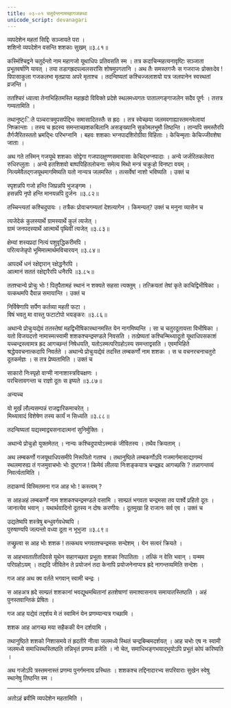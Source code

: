 ```yaml
---
title: ०३-०१ चतुर्दन्तनाममहागजकथा
unicode_script: devanagari
---
```

व्यपदेशेन महतां सिद्दिः सञ्जायते परा ।  
शशिनो व्यपदेशेन वसन्ति शशकाः सुखम् ॥३.८१॥

कस्मिंश्चिद्वने चतुर्दन्तो नाम महागजो यूथाधिपः प्रतिवसति स्म । तत्र कदाचिन्महत्यनावृष्टिः सञ्जाता प्रभूतवर्षाणि यावत् । तया तडागह्रदपल्वलसरांसि शोषमुपगतानि । अथ तैः समस्तगजैः स गजराजः प्रोक्तःदेव ! पिपासाकुला गजकलभा मृतप्राया अपरे मृताश्च । तदन्विष्यतां कश्चिज्जलाशयो यत्र जलपानेन स्वस्थतां व्रजन्ति ।  

ततश्चिरं ध्यात्वा तेनाभिहितमस्ति महाह्रदो विविक्ते प्रदेशे स्थलमध्यगतः पातालगङ्गाजलेन सदैव पूर्णः । तत्तत्र गम्यतामिति ।  

तथानुष्ट्ःिते पञ्चरात्रमुपसर्पद्भिः समासादितस्तैः स ह्रदः । तत्र स्वेच्छया जलमवगाह्यास्तमनवेलायां निष्क्रान्ताः । तस्य च ह्रदस्य समन्ताच्छशकबिलानि असङ्ख्यानि सुकोमलभूमौ तिष्ठन्ति । तान्यपि समस्तैरपि तैर्गजैरितस्ततो भ्रमद्भिः परिभग्नानि । बहवः शशकाः भग्नपादशिरोग्रीवा विहिताः । केचिन्मृताः केचिज्जीवशेषा जाताः ।  

अथ गते तस्मिन् गजयूथे शशकाः सोद्वेगा गजपादक्षुण्णसमावासाः केचिद्भग्नपादाः । अन्ये जर्जरितकलेवरा रुधिरप्लुताः । अन्ये हतशिशवो बाष्पपिहितलोचनाः समेत्य मिथो मन्त्रं चक्रुःहो विनष्टा वयम् । नित्यमेवैतद्गजयूथमागमिष्यति यतो नान्यत्र जलमस्ति । तत्सर्वेषां नाशो भविष्यति । उक्तं च

स्पृशन्नपि गजो हन्ति जिघ्रन्नपि भुजङ्गमः ।  
हसन्नपि नृपो हन्ति मानयन्नपि दुर्जनः ॥३.८२॥

तच्चिन्त्यतां कश्चिदुपायः । तत्रैकः प्रोवाचगम्यतां देशत्यागेन । किमन्यत्? उक्तं च मनुना व्यासेन च

त्यजेदेकं कुलस्यार्थे ग्रामस्यार्थे कुलं त्यजेत् ।  
ग्रामं जनपदस्यार्थे आत्मार्थे पृथिवीं त्यजेत् ॥३.८३॥  

क्षेम्यां शस्यप्रदां नित्यं पशुवृद्धिकरीमपि ।  
परित्यजेन्नृपो भूमिमात्मार्थमविचारयन् ॥३.८४॥  

आपदर्थे धनं रक्षेद्दारान् रक्षेद्धनैरपि ।  
आत्मानं सततं रक्षेद्दारैरपि धनैरपि ॥३.८५॥

ततश्चान्ये प्रोचुः भोः ! पितृपैतामहं स्थानं न शक्यते सहसा त्यक्तुम् । तत्क्रियतां तेषां कृते काचिद्विभीषिका । यत्कथमपि दैवान्न समायान्ति । उक्तं च

निर्विषेणापि सर्पेण कर्तव्या महती फटा ।  
विषं भवतु मा वास्तु फटाटोपो भयङ्करः ॥३.८६॥

अथान्ये प्रोचुःयद्येवं ततस्तेषां महद्विभीषिकास्थानमस्ति येन नागमिष्यन्ति । सा च चतुरदूतायत्ता विभीषिका । यतो विजयदत्तो नामास्मत्स्वामी शशकश्चन्द्रमण्डले निवसति । तत्प्रेष्यतां कश्चिन्मिथ्यादूतो यूथाधिपसकाशं यच्चन्द्रस्त्वामत्र ह्रद आगच्छन्तं निषेधयति, यतोऽस्मत्परिग्रहोऽस्य समन्ताद्वसति । एवमभिहिते श्रद्धेयवचनात्कदापि निवर्तते । अथान्ये प्रोचुःयद्येवं तदस्ति लम्बकर्णो नाम शशकः । स च वचनरचनाचतुरो दूतकर्मज्ञः । स तत्र प्रेष्यतामिति । उक्तं च

साकारो निःस्पृहो वाग्मी नानाशास्त्रविचक्षणः ।  
परचित्तावगन्ता च राज्ञो दूतः स इष्यते ॥३.८७॥

अन्यच्च

यो मूर्खं लौल्यसम्पन्नं राजद्वारिकमाचरेत् ।  
मिथ्यावादं विशेषेण तस्य कार्यं न सिध्यति ॥३.८८॥

तदन्विष्यतां यद्यस्माद्व्यसनादात्मनां सुनिर्मुक्तिः ।  

अथान्ये प्रोचुःहो युक्तमेतत् । नान्यः कश्चिदुपायोऽस्माकं जीवितस्य । तथैव क्रियताम् ।  

अथ लम्बकर्णो गजयूथाधिपसमीपे निरूपितो गतश्च । तथानुष्ठिते लम्बकर्णोऽपि गजमार्गमासाद्यागम्यं स्थलमारुह्य तं गजमुवाचभोः भोः दुष्टगज ! किमेवं लीलया निःशङ्कयात्र चन्द्रह्रद आगच्छसि ? तन्नागन्तव्यं निवर्त्यतामिति ।  

तदाकर्ण्य विस्मितमना गज आह भोः ! कस्त्वम् ?

स आहअहं लम्बकर्णो नाम शशकश्चन्द्रमण्डले वसामि । साम्प्रतं भगवता चन्द्रमसा तव पार्श्वे प्रहितो दूतः । जानात्येव भवान् । यथार्थवादिनो दूतस्य न दोषः करणीयः । दूतमुखा हि राजानः सर्व एव । उक्तं च

उद्यतेष्वपि शस्त्रेषु बन्धुवर्गवधेष्वपि ।  
पुरुषाण्यपि जल्पन्तो वध्या दूता न भूभुजा ॥३.८९॥

तच्छ्रुत्वा स आह भोः शशक ! तत्कथय भगवतश्चन्द्रमसः सन्देशम् । येन सत्वरं क्रियते ।  

स आहभवतातीतदिवसे यूथेन सहागच्छता प्रभूताः शशका निपातिताः । तत्किं न वेत्ति भवान् । यन्मम परिग्रहोऽयम् । तद्यदि जीवितेन ते प्रयोजनं तदा केनापि प्रयोजनेनाप्यत्र ह्रदे नागन्तव्यमिति सन्देशः ।  

गज आह अथ क्व वर्तते भगवान् स्वामी चन्द्रः ।  

स आहअत्र ह्रदे साम्प्रतं शशकानां भवद्यूथमथितानां हतशेषाणां समाश्वासनाय समायातस्तिष्ठति । अहं पुनस्तवान्तिकं प्रेषितः ।  

गज आह यद्येवं तद्दर्शय मे तं स्वामिनं येन प्रणम्यान्यत्र गच्छामि ।  

शशक आह आगच्छ मया सहैककी येन दर्शयामि ।  

तथानुष्ठिते शशको निशासमये तं ह्रदतीरे नीत्वा जलमध्ये स्थितं चन्द्रबिम्बमदर्शयत् । आह चभोः एष नः स्वामी जलमध्ये समाधिस्थस्तिष्ठति तन्निभृतं प्रणम्य व्रजेति । नो चेत्, समाधिभङ्गभयाद्भूयोऽपि प्रभूतं कोपं करिष्यति ।  

अथ गजोऽपि त्रस्तमनास्तं प्रणम्य पुनर्गमनाय प्रस्थितः । शशकश्च तद्दिनादारभ्य सपरिवाराः सुखेन स्वेषु स्थानेषु तिष्ठन्ति स्म ।  


***********************************************************************


अतोऽहं ब्रवीमि व्यपदेशेन महतामिति ।  

